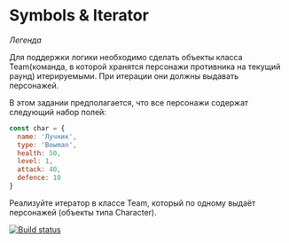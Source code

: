 # Symbols & Iterator

_Легенда_

Для поддержки логики необходимо сделать объекты класса Team(команда, в которой хранятся персонажи противника на текущий раунд) итерируемыми. При итерации они должны выдавать персонажей.

В этом задании предполагается, что все персонажи содержат следующий набор полей:
```javascript
const char = {
  name: 'Лучник',
  type: 'Bowman',
  health: 50,
  level: 1,
  attack: 40,
  defence: 10
}
```
Реализуйте итератор в классе Team, который по одному выдаёт персонажей (объекты типа Character).

[![Build status](https://ci.appveyor.com/api/projects/status/lj4b3y7u9at1fkvs/branch/main?svg=true)](https://ci.appveyor.com/project/IPL1987/ajs-symbols-iterator/branch/main)
